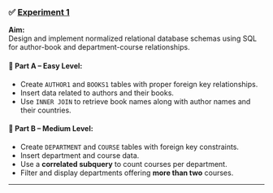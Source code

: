 
### ✅ [Experiment 1](./experiment1.sql)
**Aim:**  
Design and implement normalized relational database schemas using SQL for author-book and department-course relationships.

#### 🔹 Part A – Easy Level:
- Create `AUTHOR1` and `BOOKS1` tables with proper foreign key relationships.
- Insert data related to authors and their books.
- Use `INNER JOIN` to retrieve book names along with author names and their countries.

#### 🔹 Part B – Medium Level:
- Create `DEPARTMENT` and `COURSE` tables with foreign key constraints.
- Insert department and course data.
- Use a **correlated subquery** to count courses per department.
- Filter and display departments offering **more than two** courses.

---
